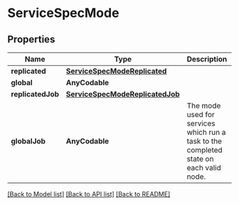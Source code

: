# ServiceSpecMode

## Properties
Name | Type | Description | Notes
------------ | ------------- | ------------- | -------------
**replicated** | [**ServiceSpecModeReplicated**](ServiceSpecModeReplicated.md) |  | [optional] 
**global** | **AnyCodable** |  | [optional] 
**replicatedJob** | [**ServiceSpecModeReplicatedJob**](ServiceSpecModeReplicatedJob.md) |  | [optional] 
**globalJob** | **AnyCodable** | The mode used for services which run a task to the completed state on each valid node.  | [optional] 

[[Back to Model list]](../README.md#documentation-for-models) [[Back to API list]](../README.md#documentation-for-api-endpoints) [[Back to README]](../README.md)


